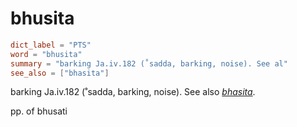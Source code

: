 # bhusita

``` toml
dict_label = "PTS"
word = "bhusita"
summary = "barking Ja.iv.182 (˚sadda, barking, noise). See al"
see_also = ["bhasita"]
```

barking Ja.iv.182 (˚sadda, barking, noise). See also *[bhasita](bhasita.md)*.

pp. of bhusati

